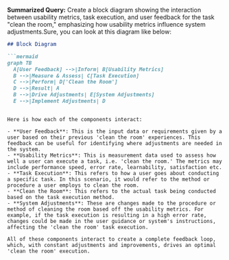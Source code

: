 **Summarized Query:**
Create a block diagram showing the interaction between usability metrics, task execution, and user feedback for the task "clean the room," emphasizing how usability metrics influence system adjustments.Sure, you can look at this diagram like below:

```markdown
## Block Diagram

```mermaid
graph TB
  A[User Feedback] -->|Inform| B[Usability Metrics]
  B -->|Measure & Assess| C[Task Execution]
  C -->|Perform| D['Clean the Room']
  D -->|Result| A
  B -->|Drive Adjustments| E[System Adjustments]
  E -->|Implement Adjustments| D
```
```

Here is how each of the components interact:

- **User Feedback**: This is the input data or requirements given by a user based on their previous 'clean the room' experiences. This feedback can be useful for identifying where adjustments are needed in the system.
- **Usability Metrics**: This is measurement data used to assess how well a user can execute a task, i.e. 'clean the room.' The metrics may include performance speed, error rate, learnability, satisfaction etc.
- **Task Execution**: This refers to how a user goes about conducting a specific task. In this scenario, it would refer to the method or procedure a user employs to clean the room.
- **Clean the Room**: This refers to the actual task being conducted based on the task execution method.
- **System Adjustments**: These are changes made to the procedure or method of cleaning the room based off the usability metrics. For example, if the task execution is resulting in a high error rate, changes could be made in the user guidance or system's instructions, affecting the 'clean the room' task execution.

All of these components interact to create a complete feedback loop, which, with constant adjustments and improvements, drives an optimal 'clean the room' execution.

